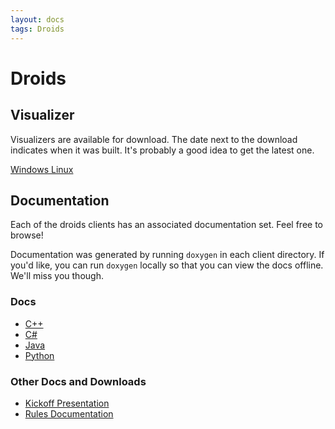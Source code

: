 ```yaml
---
layout: docs
tags: Droids
---
```


Droids
======


Visualizer
----------

Visualizers are available for download. The date next to the download
indicates when it was built. It's probably a good idea to get the
latest one.


<a href="http://download.megaminerai.com:8080/visualizers/droids/windows/" class="btn btn-info">
Windows <i class="fa fa-windows"></i>
</a>
<a href="http://download.megaminerai.com:8080/visualizers/droids/linux/" class="btn btn-warning">
Linux <i class="fa fa-linux"></i>
</a>


Documentation
-------------

Each of the droids clients has an associated documentation set. Feel
free to browse!

Documentation was generated by running ``doxygen`` in each
client directory. If you'd like, you can run ``doxygen`` locally so that
you can view the docs offline. We'll miss you though.


### Docs

* [C++](/droids/doxygen/cpp)
* [C#](/droids/doxygen/csharp)
* [Java](/droids/doxygen/java)
* [Python](/droids/doxygen/python)


### Other Docs and Downloads

* [Kickoff Presentation](https://docs.google.com/presentation/d/1opGKRRAp-c0Qo17enuc8dwEwJLRkltn4aKoWuVzhoBc/pub?start=false&loop=false&delayms=3000)
* [Rules Documentation](https://docs.google.com/document/d/18g9JHaNqWXPTL_waN9AnBBs2xg6_flwBUfpIPoc2rAI/pub)
